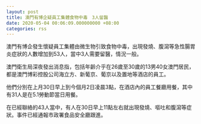 ```yaml
---
layout: post
title: 澳門有博企疑員工集體食物中毒　3人留醫
date: 2020-05-04 00:06:09.000000000 +08:00
categories: rss
---
```


澳門有博企發生懷疑員工集體由微生物引致食物中毒，出現發燒、腹瀉等急性腸胃炎症狀的人數增加到53人，當中3人需要留醫，情況一般。

澳門衛生局深夜發出消息指，包括年齡介乎在26歲至30歲的13男40女澳門居民，都是澳門博彩控股公司海立方、新葡京、葡京以及置地等酒店的員工。

他們分別在上月30日早上到今個月2日凌晨3點，在酒店內的員工餐廳用餐，其中有31人是在5.1勞動節當日用餐。

在已經聯絡的43人當中，有人在30日早上11點左右就出現發燒、嘔吐和腹瀉等症狀。事件已經通報市政署食品安全廳跟進。
